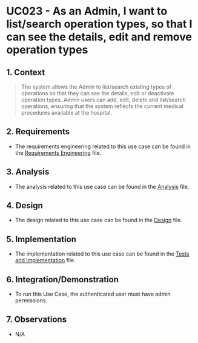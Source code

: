 # UC023 - As an Admin, I want to list/search operation types, so that I can see the details, edit and remove operation types

## 1. Context

> The system allows the Admin to list/search existing types of operations so that they can see the details, edit or deactivate operation types.
> Admin users can add, edit, delete and list/search operations, ensuring that the system reflects the current medical procedures available at the hospital.

## 2. Requirements

* The requirements engineering related to this use case can be found in the [Requirements Engineering](01.requirements-engineering/README.md) file.

## 3. Analysis

* The analysis related to this use case can be found in the [Analysis](02.analysis/README.md) file.

## 4. Design

* The design related to this use case can be found in the [Design](03.design/README.md) file.

## 5. Implementation

* The implementation related to this use case can be found in the [Tests and Implementation](04.test-and-implementation/README.md) file.

## 6. Integration/Demonstration

* To run this Use Case, the authenticated user must have admin permissions.

## 7. Observations

* N/A

